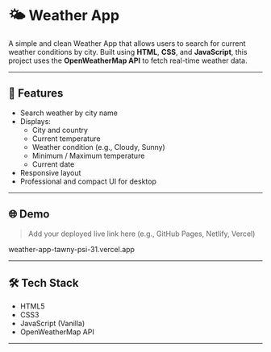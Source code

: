 # 🌤️ Weather App

A simple and clean Weather App that allows users to search for current weather conditions by city. Built using **HTML**, **CSS**, and **JavaScript**, this project uses the **OpenWeatherMap API** to fetch real-time weather data.

---

## 🧩 Features

- Search weather by city name
- Displays:
  - City and country
  - Current temperature
  - Weather condition (e.g., Cloudy, Sunny)
  - Minimum / Maximum temperature
  - Current date
- Responsive layout
- Professional and compact UI for desktop

---

## 🌐 Demo

> Add your deployed live link here (e.g., GitHub Pages, Netlify, Vercel)

weather-app-tawny-psi-31.vercel.app

---

## 🛠️ Tech Stack

- HTML5
- CSS3
- JavaScript (Vanilla)
- OpenWeatherMap API

---

